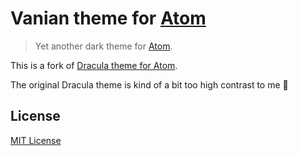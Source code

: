 # Vanian theme for [Atom](https://atom.io)

> Yet another dark theme for [Atom](https://atom.io).

This is a fork of [Dracula theme for Atom](https://github.com/dracula/atom).

The original Dracula theme is kind of a bit too high contrast to me :see_no_evil:

## License

[MIT License](./LICENSE)
